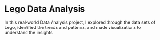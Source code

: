# Lego Data Analysis
In this real-world Data Analysis project, I explored through the data sets of Lego, identified the trends and patterns, and made visualizations to understand the insights.
